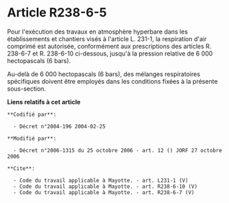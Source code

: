 # Article R238-6-5

Pour l'exécution des travaux en atmosphère hyperbare dans les établissements et chantiers visés à l'article L. 231-1, la
respiration d'air comprimé est autorisée, conformément aux prescriptions des articles R. 238-6-7 et R. 238-6-10 ci-dessous,
jusqu'à la pression relative de 6 000 hectopascals (6 bars). 

Au-delà de 6 000 hectopascals (6 bars), des mélanges respiratoires spécifiques doivent être employés dans les conditions
fixées à la présente sous-section.

**Liens relatifs à cet article**

	**Codifié par**:

	  - Décret n°2004-196 2004-02-25

	**Modifié par**:

	  - Décret n°2006-1315 du 25 octobre 2006 - art. 12 () JORF 27 octobre 2006

	**Cite**:

	  - Code du travail applicable à Mayotte. - art. L231-1 (V)
	  - Code du travail applicable à Mayotte. - art. R238-6-10 (V)
	  - Code du travail applicable à Mayotte. - art. R238-6-7 (V)
